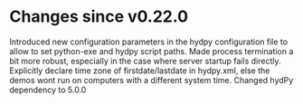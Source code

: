 # Changes since v0.22.0

Introduced new configuration parameters in the hydpy configuration file to allow to set python-exe and hydpy script paths.
Made process termination a bit more robust, especially in the case where server startup fails directly.
Explicitly declare time zone of firstdate/lastdate in hydpy.xml, else the demos wont run on computers with a different system time.
Changed hydPy dependency to 5.0.0

